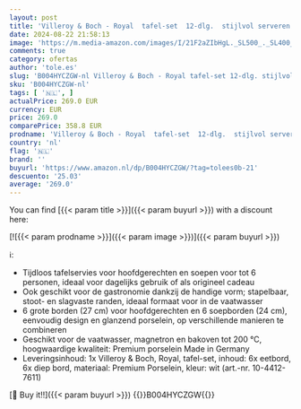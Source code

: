 ```yaml
---
layout: post
title: 'Villeroy & Boch - Royal  tafel-set  12-dlg.  stijlvol serveren en genieten  Premium Porselein  wit'
date: 2024-08-22 21:58:13
image: 'https://m.media-amazon.com/images/I/21F2aZIbHgL._SL500_._SL400_.jpg'
comments: true
category: ofertas
author: 'tole.es'
slug: 'B004HYCZGW-nl Villeroy & Boch - Royal tafel-set 12-dlg. stijlvol...'
sku: 'B004HYCZGW-nl'
tags: [ '🇳🇱', ]
actualPrice: 269.0 EUR
currency: EUR
price: 269.0
comparePrice: 358.8 EUR
prodname: 'Villeroy & Boch - Royal  tafel-set  12-dlg.  stijlvol serveren en genieten  Premium Porselein  wit'
country: 'nl'
flag: '🇳🇱'
brand: ''
buyurl: 'https://www.amazon.nl/dp/B004HYCZGW/?tag=tolees0b-21'
descuento: '25.03'
average: '269.0'
---
```


You can find [{{< param title >}}]({{< param buyurl >}}) with a discount here:

[![{{< param prodname >}}]({{< param image >}})]({{< param buyurl >}})

ℹ️:

- Tijdloos tafelservies voor hoofdgerechten en soepen voor tot 6 personen, ideaal voor dagelijks gebruik of als origineel cadeau
- Ook geschikt voor de gastronomie dankzij de handige vorm; stapelbaar, stoot- en slagvaste randen, ideaal formaat voor in de vaatwasser
- 6 grote borden (27 cm) voor hoofdgerechten en 6 soepborden (24 cm), eenvoudig design en glanzend porselein, op verschillende manieren te combineren
- Geschikt voor de vaatwasser, magnetron en bakoven tot 200 °C, hoogwaardige kwaliteit: Premium porselein Made in Germany
- Leveringsinhoud: 1x Villeroy & Boch, Royal, tafel-set, inhoud: 6x eetbord, 6x diep bord, materiaal: Premium Porselein, kleur: wit (art.-nr. 10-4412-7611)

[🛒 Buy it!!]({{< param buyurl >}})
{{<world>}}B004HYCZGW{{</world>}}
